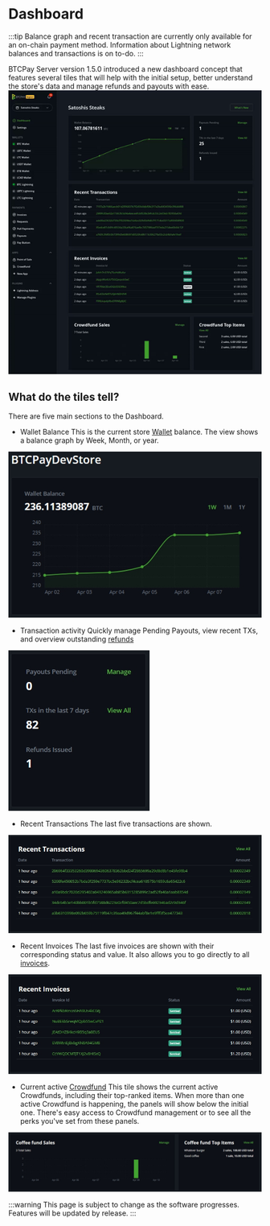 # Dashboard 

:::tip
Balance graph and recent transaction are currently only available for an on-chain payment method. Information about Lightning network balances and transactions is on to-do.
:::

BTCPay Server version 1.5.0 introduced a new dashboard concept that features several tiles that will help with the initial setup, better understand the store's data and manage refunds and payouts with ease.
![BTCPay Server Navigation](./img/dashboard/dashboardgif.gif "BTCPay Server Navigation")

## What do the tiles tell?

There are five main sections to the Dashboard. 

* Wallet Balance 
    This is the current store [Wallet](Wallet.md) balance. 
    The view shows a balance graph by Week, Month, or year. 

![BTCPay Server Navigation](./img/dashboard/wallet-view.jpg "BTCPay Server Navigation")

* Transaction activity 
    Quickly manage Pending Payouts, view recent TXs, and overview outstanding [refunds](Refund.md)

![BTCPay Server Navigation](./img/dashboard/tx-activity-view.jpg "BTCPay Server Navigation")

* Recent Transactions
    The last five transactions are shown.

![BTCPay Server Navigation](./img/dashboard/recent-tx-view.jpg "BTCPay Server Navigation")

* Recent Invoices
    The last five invoices are shown with their corresponding status and value.
    It also allows you to go directly to all [invoices](/Invoices.md). 

![BTCPay Server Navigation](./img/dashboard/recent-invoice-view.jpg "BTCPay Server Navigation")

* Current active [Crowdfund](Apps.md#Crowdfunding-App)
    This tile shows the current active Crowdfunds, including their top-ranked items. 
    When more than one active Crowdfund is happening, the panels will show below the initial one. 
    There's easy access to Crowdfund management or to see all the perks you've set from these panels. 

![BTCPay Server Navigation](./img/dashboard/fund-full-view.jpg "BTCPay Server Navigation")


:::warning
This page is subject to change as the software progresses. Features will be updated by release.
:::